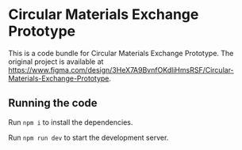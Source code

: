 
  # Circular Materials Exchange Prototype

  This is a code bundle for Circular Materials Exchange Prototype. The original project is available at https://www.figma.com/design/3HeX7A9BvnfOKdliHmsRSF/Circular-Materials-Exchange-Prototype.

  ## Running the code

  Run `npm i` to install the dependencies.

  Run `npm run dev` to start the development server.
  